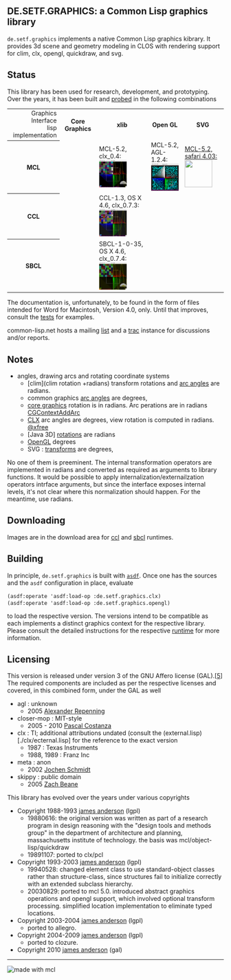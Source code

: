 

DE.SETF.GRAPHICS: a Common Lisp graphics library
-------

`de.setf.graphics` implements a native Common Lisp graphics kibrary.
It provides 3d scene and geometry modeling in CLOS with
rendering support for clim, clx, opengl, quickdraw, and svg.



Status
------

This library has been used for research, development, and prototyping. 
Over the years, it has been built and [probed](./tests/tests.asd) in the following combinations

<table>
<tr><td style='text-align: right;'>Graphics Interface<br/>lisp implementation</td><th>Core Graphics</th><th>xlib</th><th>Open GL</th><th>SVG</th></tr>
<tr><th>MCL</th>
    <td> </td>
    <td>MCL-5.2, clx_0.4:<br/><a href='./readmes/mcl-clx.png'><img src='http://github.com/lisp/de.setf.graphics/raw/master/readmes/mcl-clx.png' width='64' height='64'/></a></td>
    <td>MCL-5.2, AGL-1.2.4:<br/><a href='./readmes/mcl-opengl.png'><img src='http://github.com/lisp/de.setf.graphics/raw/master/readmes/mcl-opengl.png' width='64' height='64'/></a></td>
    <td><a href='./readmes/test-document.svg'>
        MCL-5.2, safari 4.03:<br/>
        <img type='image/svg+xml' src='http://lisp.github.com/test-document.svg' width='64' height='64'/></a></td></tr>
<tr><th>CCL</th>
    <td/>
    <td>CCL-1.3, OS X 4.6, clx_0.7.3:<br/><a href='./readmes/ccl-clx.png'><img src='http://github.com/lisp/de.setf.graphics/raw/master/readmes/ccl-clx.png' width='64' height='64'/></a></td>
    <td> </td>
    <td> </td></tr>
<tr><th>SBCL</th>
    <td/>
    <td>SBCL-1-0-35, OS X 4.6, clx_0.7.4:<br/><a href='./readmes/sbcl-clx.png'><img src='http://github.com/lisp/de.setf.graphics/raw/master/readmes/sbcl-clx.png' width='64' height='64'/></a></td>
    <td></td>
    <td> </td></tr>
</table>

The documentation is, unfortunately, to be found in the form of files intended for Word for Macintosh, Version 4.0, only.
Until that improves, consult the [tests](./tests/) for examples.

common-lisp.net hosts a mailing [list](http://www.common-lisp.net/mailman/listinfo/de-setf-graphics-devel)
and a [trac](http://trac.common-lisp.net/de-setf-graphics/) instance for discussions and/or reports.

Notes
-----

- angles, drawing arcs and rotating coordinate systems
  - [clim](clim rotation +radians) transform rotations and [arc angles](http://www.mikemac.com/mikemac/clim/regions.html#3.2.5) are radians.
  - common graphics [arc angles](http://www.franz.com/support/documentation/8.1/doc/operators/cg/d/draw-ellipse-arc.htm) are degrees, 
  - [core graphics](http://developer.apple.com/mac/library/documentation/GraphicsImaging/Reference/CGAffineTransform/Reference/reference.html#//apple_ref/c/func/CGAffineTransformRotate)
    rotation is in radians. Arc perations are in radians [CGContextAddArc](http://developer.apple.com/mac/library/documentation/GraphicsImaging/Reference/CGContext/Reference/reference.html#//apple_ref/doc/uid/TP30000950-CH1g-F17001)
  - [CLX](http://www.x.org/wiki/) arc angles are degrees, view rotation is computed in radians. [@xfree](http://www.xfree86.org/current/XArc.3.html)
  - [Java 3D] [rotations](http://java.sun.com/javase/technologies/desktop/java3d/forDevelopers/J3D_1_3_API/j3dapi/index.html) are radians
  - [OpenGL](http://www.opengl.org/sdk/docs/man/xhtml/glRotate.xml) degrees
  - SVG : [transforms](http://www.w3.org/TR/SVG/coords.htm) are degrees, 

No one of them is preeminent. The internal transformation operators are implemented in radians and converted as required as arguments to
library functions. It would be possible to apply internalization/externailzation operators intrface arguments, but since the interface
exposes internal levels, it's not clear where this normalization should happen. For the meantime, use radians.


Downloading
-----------

Images are in the download area for
[ccl](http://github.com/downloads/lisp/de.setf.graphics/ccl-graphics.image.tgz) and
[sbcl](http://github.com/downloads/lisp/de.setf.graphics/sbcl-graphics.core.tgz) runtimes.

Building
---------

In principle, `de.setf.graphics` is built with [`asdf`](http://www.common-lisp.net/projects/asdf).
Once one has the sources and the `asdf` configuration in place, evaluate

    (asdf:operate 'asdf:load-op :de.setf.graphics.clx)
    (asdf:operate 'asdf:load-op :de.setf.graphics.opengl)

to load the respective version. The versions intend to be compatible as each implements a distinct
graphics context for the respective library.
Please consult the detailed instructions for the respective [runtime](./readmes/README-build.md) for more information.

 
Licensing
---------

This version is released under version 3 of the GNU Affero license (GAL).[[5]]
The required components are included as per the respective licenses and covered,
in this combined form,  under the GAL as well

- agl : unknown
  - 2005 [Alexander Repenning](mailto:ralex@cs.colorado.edu)
- closer-mop :  MIT-style
  - 2005 - 2010 [Pascal Costanza](http://p-cos.net)
- clx : TI; additional attributions undated (consult the (external.lisp)[./clx/ecternal.lisp] for the reference to the
  exact version
  - 1987 : Texas Instruments
  - 1988, 1989 : Franz Inc
- meta : anon
  - 2002 [Jochen Schmidt](jsc@dataheaven.de)
- skippy : public domain
  - 2005 [Zach Beane](xach@xach.com)

This library has evolved over the years under various copyrights

- Copyright 1988-1993 [james anderson](mailto:jaa@dtmg.mit.edu) (lgpl)
  - 19880616: the original version was written as part of a research program in
 design reasoning with the "design tools and methods group" in the
 department of architecture and planning, massachusetts institute of
 technology. the basis was mcl/object-lisp/quickdraw
  - 19891107: ported to clx/pcl
- Copyright 1993-2003 [james anderson](mailto:james.anderson@setf.de) (lgpl)
  - 19940528: changed element class to use standard-object classes rather
   than structure-class, since structures fail to initialize correctly
   with an extended subclass hierarchy.
  - 20030829: ported to mcl 5.0.
   introduced abstract graphics operations and opengl support, which
   involved optional transform processing. simplified location implementation
   to eliminate typed locations.
- Copyright 2003-2004 [james anderson](mailto:janderson@ravenpack.com) (lgpl)
  - ported to allegro.
- Copyright 2004-2009 [james anderson](mailto:james.anderson@setf.de) (lgpl)
  - ported to clozure.
- Copyright 2010 [james anderson](mailto:james.anderson@setf.de) (gal)


 [5]: agpl.txt

--------
![made with mcl](http://www.digitool.com/img/mcl-made-1.gif "Made With MCL")


